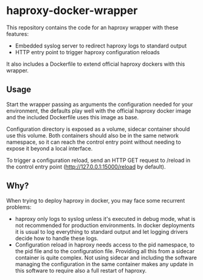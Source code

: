 haproxy-docker-wrapper
======================

This repository contains the code for an haproxy wrapper with these features:

* Embedded syslog server to redirect haproxy logs to standard output
* HTTP entry point to trigger haproxy configuration reloads

It also includes a Dockerfile to extend official haproxy dockers with
this wrapper.

Usage
-----

Start the wrapper passing as arguments the configuration needed for your
environment, the defaults play well with the official haproxy docker image and
the included Dockerfile uses this image as base.

Configuration directory is exposed as a volume, sidecar container should use
this volume. Both containers should also be in the same network namespace, so
it can reach the control entry point without needing to expose it beyond a
local interface.

To trigger a configuration reload, send an HTTP GET request to /reload in the
control entry point (http://127.0.0.1:15000/reload by default).

Why?
----

When trying to deploy haproxy in docker, you may face some recurrent problems:

* haproxy only logs to syslog unless it's executed in debug mode, what is not
  recommended for production environments. In docker deployments it is usual to
  log everything to standard output and let logging drivers decide how to
  handle these logs.
* Configuration reload in haproxy needs access to the pid namespace, to the
  pid file and to the configuration file. Providing all this from a sidecar
  container is quite complex. Not using sidecar and including the software
  managing the configuration in the same container makes any update in this
  software to require also a full restart of haproxy.
